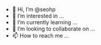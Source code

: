 - 👋 Hi, I’m @seohp
- 👀 I’m interested in ...
- 🌱 I’m currently learning ...
- 💞️ I’m looking to collaborate on ...
- 📫 How to reach me ...

<!---
seohp/seohp is a ✨ special ✨ repository because its `README.md` (this file) appears on your GitHub profile.
You can click the Preview link to take a look at your changes.
--->
